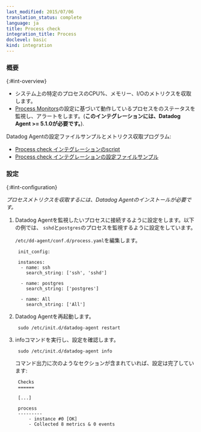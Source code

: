 ```yaml
---
last_modified: 2015/07/06
translation_status: complete
language: ja
title: Process check
integration_title: Process
doclevel: basic
kind: integration
---
```


<!-- ### Overview
{:#int-overview}

- Capture metrics from specific running processes on a system such as CPU %, memory, and I/O.
- Monitor the status of running processes with [Process Monitors](/guides/monitoring#process) (**Requires Datadog Agent >= 5.1.0**). -->

### 概要
{:#int-overview}

- システム上の特定のプロセスのCPU%、メモリー、I/Oのメトリクスを収取します。
- [Process Monitors](/guides/monitoring#process)の設定に基づいて動作しているプロセスをのステータスを監視し、アラートをします。(**このインテグレーションには、Datadog Agent >= 5.1.0が必要です。**).


<!-- From the Agent:

* [Process check script](https://github.com/DataDog/dd-agent/blob/master/checks.d/process.py)
* [Process check configuration example](https://github.com/DataDog/dd-agent/blob/master/conf.d/process.yaml.example) -->

Datadog Agentの設定ファイルサンプルとメトリクス収取プログラム:

* [Process check インテグレーションのscript](https://github.com/DataDog/dd-agent/blob/master/checks.d/process.py)
* [Process check インテグレーションの設定ファイルサンプル](https://github.com/DataDog/dd-agent/blob/master/conf.d/process.yaml.example)


<!-- ### Configuration
{:#int-configuration}

 *To capture Process metrics you need to install the Datadog Agent.*

1. Configure the Agent to connect to your processes. Our example configuration will monitor the `sshd` and `postgres` processes.  
   Edit `/etc/dd-agent/conf.d/process.yaml`

        init_config:

        instances:
         - name: ssh
           search_string: ['ssh', 'sshd']

         - name: postgres
           search_string: ['postgres']

         - name: All
           search_string: ['All']

2. Restart the Agent
        sudo /etc/init.d/datadog-agent restart

3. Execute the info command

        sudo /etc/init.d/datadog-agent info

    and verify that the check has passed. The output of the command should contain a section similar to the following:

        Checks
        ======

        [...]

        process
        ---------
            - instance #0 [OK]
            - Collected 8 metrics & 0 events -->

### 設定
{:#int-configuration}

 *プロセスメトリクスを収取するには、Datadog Agentのインストールが必要です。*

1. Datadog Agentを監視したいプロセスに接続するように設定をします。以下の例では、 `sshd`と`postgres`のプロセスを監視するように設定をしています。

   `/etc/dd-agent/conf.d/process.yaml`を編集します。

        init_config:

        instances:
         - name: ssh
           search_string: ['ssh', 'sshd']

         - name: postgres
           search_string: ['postgres']

         - name: All
           search_string: ['All']

2. Datadog Agentを再起動します。

        sudo /etc/init.d/datadog-agent restart

3. infoコマンドを実行し、設定を確認します。

        sudo /etc/init.d/datadog-agent info

    コマンド出力に次のようなセクションが含まれていれば、設定は完了しています:

        Checks
        ======

        [...]

        process
        ---------
            - instance #0 [OK]
            - Collected 8 metrics & 0 events
